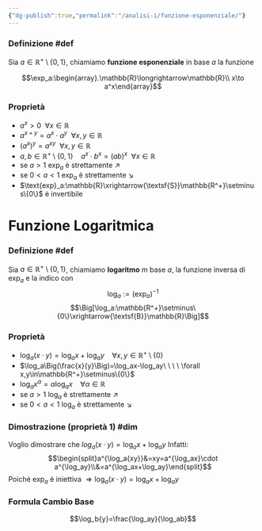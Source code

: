 ```yaml
---
{"dg-publish":true,"permalink":"/analisi-i/funzione-esponenziale/"}
---
```


### Definizione #def 
Sia $a\in\mathbb{R^+}\setminus\{0,1\}$, chiamiamo **funzione esponenziale** in base $a$ la funzione

$$\exp_a:\begin{array}.\mathbb{R}\longrightarrow\mathbb{R}\\ x\to a^x\end{array}$$
### Proprietà
- $a^x>0\ \ \forall x \in \mathbb{R}$
- $a^{x+y}=a^x\cdot a^y \ \ \forall x,y\in\mathbb{R}$
- $(a^x)^y=a^{xy}\ \ \forall x,y\in\mathbb{R}$
- $a,b\in\mathbb{R^+}\setminus\{0,1\}\ \ \ \ a^x\cdot b^x=(ab)^x \ \ \forall x\in\mathbb{R}$
- se $a>1$           $\exp_a$ è strettamente $\nearrow$
- se $0<a<1$    $\exp_a$ è strettamente $\searrow$
- $\text{exp}_a:\mathbb{R}\xrightarrow{\textsf{S}}\mathbb{R^+}\setminus\{0\}$ è invertibile 
# Funzione Logaritmica
### Definizione #def 
Sia $a\in\mathbb{R^+}\setminus\{0,1\}$, chiamiamo **logaritmo** $m$ base $a$, la funzione inversa di $\text{exp}_a$ e la indico con
$$\log_a:=(\exp_a)^{-1}$$
$$\Big[\log_a:\mathbb{R^+}\setminus\{0\}\xrightarrow{\textsf{B}}\mathbb{R}\Big]$$
### Proprietà
- $\log_a(x\cdot y)=\log_ax+\log_ay\ \ \ \ \forall x,y\in\mathbb{R^+}\setminus\{0\}$ 
- $\log_a\Big(\frac{x}{y}\Big)=\log_ax-\log_ay\ \ \ \ \forall x,y\in\mathbb{R^+}\setminus\{0\}$ 
- $\log_ax^\alpha=\alpha\log_ax\ \ \ \ \forall\alpha\in\mathbb{R}$
- se $a>1$           $\log_a$ è strettamente $\nearrow$
- se $0<a<1$    $\log_a$ è strettamente $\searrow$
### Dimostrazione (proprietà 1) #dim 
Voglio dimostrare che $log_a(x\cdot y)=\log_ax+\log_ay$
Infatti:
$$\begin{split}a^{\log_a{xy}}&=xy=a^{\log_ax}\cdot a^{\log_ay}\\&=a^{\log_ax+\log_ay}\end{split}$$
Poiché $\exp_a$ è iniettiva $\Rightarrow \log_a(x\cdot y)=\log_ax+\log_ay$
### Formula Cambio Base
$$\log_b{y}=\frac{\log_ay}{\log_ab}$$
